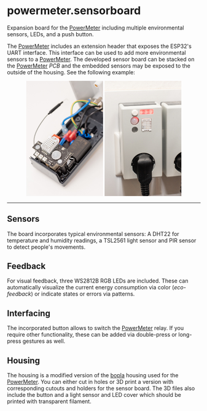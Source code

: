 [PowerMeter]: (https://github.com/voelkerb/powermeter)
[bopla]:(https://www.conrad.de/de/p/bopla-eletec-se-432-de-cee-stecker-gehaeuse-120-x-65-x-50-abs-polycarbonat-lichtgrau-graphitgrau-1-st-522228.html)

# powermeter.sensorboard
Expansion board for the [PowerMeter] including multiple environmental sensors, LEDs, and a push button.

The [PowerMeter] includes an extension header that exposes the ESP32's UART interface.
This interface can be used to add more environmental sensors to a [PowerMeter].
The developed sensor board can be stacked on the [PowerMeter] _PCB_ and the embedded sensors may be exposed to the outside of the housing. 
See the following example:

<p align="center">
  <img src="/docu/figures/PMSensorBoard.jpg" width="200px">
  <img src="/docu/figures/PMSensorBoard2.jpg" width="200px">
</p>


---

## Sensors
The board incorporates typical environmental sensors:
A DHT22 for temperature and humidity readings, a TSL2561 light sensor and PIR sensor to detect people's movements. 

## Feedback
For visual feedback, three WS2812B RGB LEDs are included. These can automatically visualize the current energy consumption via color (_eco-feedback_) or indicate states or errors via patterns.   

## Interfacing
The incorporated button allows to switch the [PowerMeter] relay. If you require other functionality, these can be added via double-press or long-press gestures as well.

## Housing
The housing is a modified version of the [bopla] housing used for the [PowerMeter]. You can either cut in holes or 3D print a version with corresponding cutouts and holders for the sensor board. The 3D files also include the button and a light sensor and LED cover which should be printed with transparent filament. 